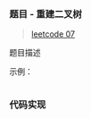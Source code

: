 ### 题目 - 重建二叉树

> [leetcode 07](https://leetcode-cn.com/problems/binary-tree-inorder-traversal/)

题目描述

示例：

```js

```

### 代码实现

```js

```
